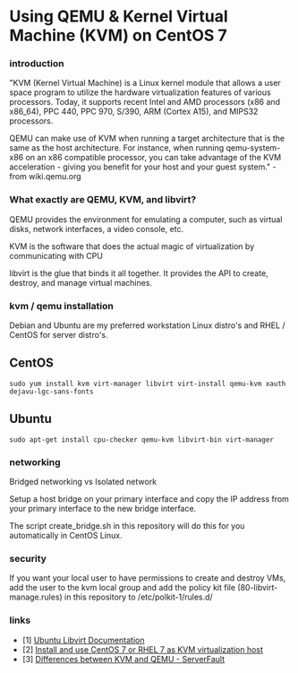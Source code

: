 Using QEMU & Kernel Virtual Machine (KVM) on CentOS 7
=====================================================


### introduction
"KVM (Kernel Virtual Machine) is a Linux kernel module that allows a user space program to utilize the hardware virtualization features of various processors.  Today, it supports recent Intel and AMD processors (x86 and x86_64), PPC 440, PPC 970, S/390, ARM (Cortex A15), and MIPS32 processors.

QEMU can make use of KVM when running a target architecture that is the same as the host architecture. For instance, when running qemu-system-x86 on an x86 compatible processor, you can take advantage of the KVM acceleration - giving you benefit for your host and your guest system." - from wiki.qemu.org

### What exactly are QEMU, KVM, and libvirt?

QEMU provides the environment for emulating a computer, such as virtual disks,
network interfaces, a video console, etc.

KVM is the software that does the actual magic of virtualization by
communicating with CPU

libvirt is the glue that binds it all together.  It provides the API to create,
destroy, and manage virtual machines.

### kvm / qemu installation
Debian and Ubuntu are my preferred workstation Linux distro's and RHEL / CentOS
for server distro's.

## CentOS
    sudo yum install kvm virt-manager libvirt virt-install qemu-kvm xauth dejavu-lgc-sans-fonts

## Ubuntu
    sudo apt-get install cpu-checker qemu-kvm libvirt-bin virt-manager

### networking

Bridged networking vs Isolated network

Setup a host bridge on your primary interface and copy the IP address from your
primary interface to the new bridge interface.

The script create_bridge.sh in this repository will do this for you
automatically in CentOS Linux.


### security

If you want your local user to have permissions to create and destroy VMs, add
the user to the kvm local group and add the policy kit file
(80-libvirt-manage.rules) in this repository
to /etc/polkit-1/rules.d/


### links
* \[1\] [Ubuntu Libvirt Documentation](https://help.ubuntu.com/lts/serverguide/libvirt.html)
* \[2\] [Install and use CentOS 7 or RHEL 7 as KVM virtualization host](http://jensd.be/?p=207)
* \[3\] [Differences between KVM and QEMU - ServerFault](http://serverfault.com/questions/208693/difference-between-kvm-and-qemu)

